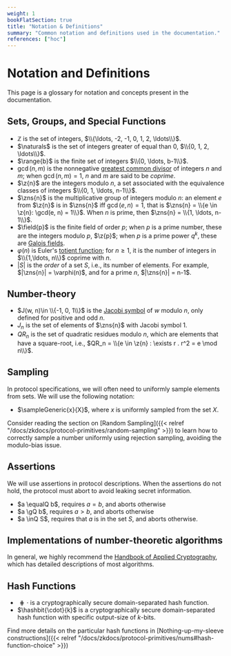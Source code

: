 ```yaml
---
weight: 1
bookFlatSection: true
title: "Notation & Definitions"
summary: "Common notation and definitions used in the documentation."
references: ["hoc"]
---
```

# Notation and Definitions

This page is a glossary for notation and concepts present in the documentation.

## Sets, Groups, and Special Functions
 - $\mathbb{Z}$ is the set of integers, $\\{\ldots, -2, -1, 0, 1, 2, \ldots\\}$.
 - $\naturals$ is the set of integers greater of equal than 0, $\\{0, 1, 2, \ldots\\}$.
 - $\range{b}$ is the finite set of integers $\\{0, \ldots, b-1\\}$.
 - $\gcd(n, m)$ is the nonnegative [greatest common divisor](https://en.wikipedia.org/wiki/Greatest_common_divisor) of integers $n$ and $m$; when $\gcd(n, m) = 1$, $n$ and $m$ are said to be *coprime*.
 - $\z{n}$ are the integers modulo $n$, a set associated with the equivalence classes of integers $\\{0, 1, \ldots, n-1\\}$.
 - $\zns{n}$ is the multiplicative group of integers modulo $n$: an element $e$ from $\z{n}$ is in $\zns{n}$ iff $\gcd(e, n) = 1$, that is $\zns{n} = \\{e \in \z{n}: \gcd(e, n) = 1\\}$. When $n$ is prime, then $\zns{n} = \\{1, \ldots, n-1\\}$.
 - $\field{p}$ is the finite field of order $p$; when $p$ is a prime number, these are the integers modulo $p$, $\z{p}$; when $p$ is a prime power $q^k$, these are [Galois fields](https://en.wikipedia.org/wiki/Finite_field).
 - $\varphi(n)$ is Euler's [totient function](https://en.wikipedia.org/wiki/Euler%27s_totient_function); for $n\geq 1$, it is the number of integers in $\\{1,\ldots, n\\}$ coprime with $n.$
 - $|S|$ is the *order* of a set $S$, i.e., its number of elements. For example, $|\zns{n}| = \varphi(n)$, and for a prime $n$, $|\zns{n}| = n-1$.

## Number-theory
 - $J(w, n)\in \\{-1, 0, 1\\}$ is the [Jacobi symbol](https://en.wikipedia.org/wiki/Jacobi_symbol) of $w$ modulo $n$, only defined for positive and odd $n$.
 - $J_n$ is the set of elements of $\zns{n}$ with Jacobi symbol $1$.
 - $QR_n$ is the set of quadratic residues modulo $n$, which are elements that have a square-root, i.e., $QR_n = \\{e \in \z{n} : \exists r . r^2 = e \mod n\\}$.

## Sampling
In protocol specifications, we will often need to uniformly sample elements from sets. We will use the following notation:
 - $\sampleGeneric{x}{X}$, where $x$ is uniformly sampled from the set $X$.

Consider reading the section on [Random Sampling]({{< relref "/docs/zkdocs/protocol-primitives/random-sampling" >}}) to learn how to correctly sample a number uniformly  using rejection sampling, avoiding the modulo-bias issue.

## Assertions
We will use assertions in protocol descriptions. When the assertions do not hold, the protocol must abort to avoid leaking secret information.
 - $a \equalQ b$, requires $a=b$, and aborts otherwise
 - $a \gQ b$, requires $a>b$, and aborts otherwise
 - $a \inQ S$, requires that $a$ is in the set $S$, and aborts otherwise.

## Implementations of number-theoretic algorithms
In general, we highly recommend the [Handbook of Applied Cryptography](https://cacr.uwaterloo.ca/hac/), which has detailed descriptions of most algorithms.

## Hash Functions
 - $\hash{\cdot}$ is a cryptographically secure domain-separated hash function.
 - $\hashbit{\cdot}{k}$ is a cryptographically secure domain-separated hash function with specific output-size of $k$-bits.

Find more details on the particular hash functions in [Nothing-up-my-sleeve constructions]({{< relref "/docs/zkdocs/protocol-primitives/nums#hash-function-choice" >}})